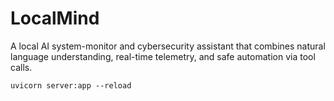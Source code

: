 # LocalMind
A local AI system-monitor and cybersecurity assistant that combines natural language understanding, real-time telemetry, and safe automation via tool calls.

```uvicorn server:app --reload```